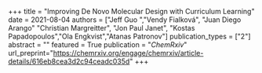 +++
title = "Improving De Novo Molecular Design with Curriculum Learning"
date = 2021-08-04
authors = ["Jeff Guo ","Vendy Fialková", "Juan Diego Arango"  "Christian Margreitter", "Jon Paul Janet", 
"Kostas Papadopoulos","Ola Engkvist","Atanas Patronov"]
publication_types = ["2"]
abstract = ""
featured = True
publication = "*ChemRxiv*"
url_preprint="https://chemrxiv.org/engage/chemrxiv/article-details/616eb8cea3d2c94ceadc035d"
+++